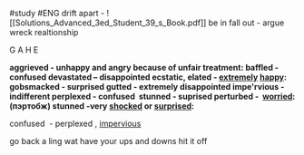 #study #ENG
drift apart - ![[Solutions_Advanced_3ed_Student_39_s_Book.pdf]]
be in
fall out - argue
wreck realtionship



G
A
H
E


**aggrieved - unhappy and angry because of unfair treatment:
baffled - confused
devastated – disappointed
ecstatic, elated - [extremely](https://dictionary.cambridge.org/dictionary/english/extremely) [happy](https://dictionary.cambridge.org/dictionary/english/happy):
gobsmacked - surprised
gutted - extremely disappointed
impe'rvious - indifferent
perplexed - confused 
stunned - suprised
perturbed -  [worried](https://dictionary.cambridge.org/dictionary/english/worried): (пэртобж)
stunned -very [shocked](https://dictionary.cambridge.org/dictionary/english/shocked) or [surprised](https://dictionary.cambridge.org/dictionary/english/surprised):**

confused  - perplexed ,
[impervious](https://dictionary.cambridge.org/dictionary/english/impervios)

go back a ling wat
have your ups and downs
hit it off 